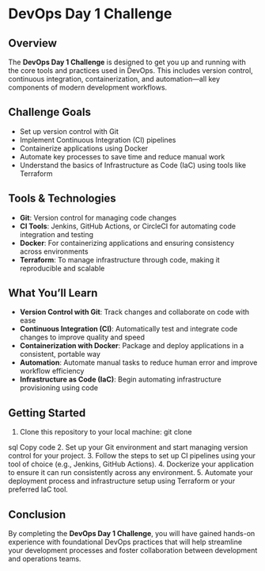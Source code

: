 # DevOps Day 1 Challenge

## Overview

The **DevOps Day 1 Challenge** is designed to get you up and running with the core tools and practices used in DevOps. This includes version control, continuous integration, containerization, and automation—all key components of modern development workflows.

## Challenge Goals

- Set up version control with Git
- Implement Continuous Integration (CI) pipelines
- Containerize applications using Docker
- Automate key processes to save time and reduce manual work
- Understand the basics of Infrastructure as Code (IaC) using tools like Terraform

## Tools & Technologies

- **Git**: Version control for managing code changes
- **CI Tools**: Jenkins, GitHub Actions, or CircleCI for automating code integration and testing
- **Docker**: For containerizing applications and ensuring consistency across environments
- **Terraform**: To manage infrastructure through code, making it reproducible and scalable

## What You’ll Learn

- **Version Control with Git**: Track changes and collaborate on code with ease
- **Continuous Integration (CI)**: Automatically test and integrate code changes to improve quality and speed
- **Containerization with Docker**: Package and deploy applications in a consistent, portable way
- **Automation**: Automate manual tasks to reduce human error and improve workflow efficiency
- **Infrastructure as Code (IaC)**: Begin automating infrastructure provisioning using code

## Getting Started

1. Clone this repository to your local machine:
git clone <repo-url>

sql
Copy code
2. Set up your Git environment and start managing version control for your project.
3. Follow the steps to set up CI pipelines using your tool of choice (e.g., Jenkins, GitHub Actions).
4. Dockerize your application to ensure it can run consistently across any environment.
5. Automate your deployment process and infrastructure setup using Terraform or your preferred IaC tool.

## Conclusion

By completing the **DevOps Day 1 Challenge**, you will have gained hands-on experience with foundational DevOps practices that will help streamline your development processes and foster collaboration between development and operations teams.